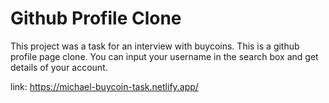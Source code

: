 # Github Profile Clone

This project was a task for an interview with buycoins. This is a github profile page clone.
You can input your username in the search box and get details of your account.

link: https://michael-buycoin-task.netlify.app/

